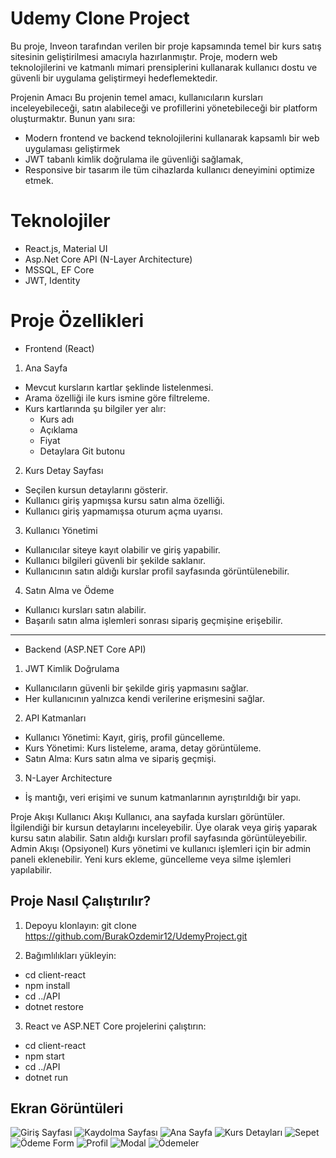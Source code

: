 
# Udemy Clone Project


Bu proje, Inveon tarafından verilen bir proje kapsamında temel bir kurs satış sitesinin geliştirilmesi amacıyla hazırlanmıştır. Proje, modern web teknolojilerini ve katmanlı mimari prensiplerini kullanarak kullanıcı dostu ve güvenli bir uygulama geliştirmeyi hedeflemektedir.

Projenin Amacı
Bu projenin temel amacı, kullanıcıların kursları inceleyebileceği, satın alabileceği ve profillerini yönetebileceği bir platform oluşturmaktır. Bunun yanı sıra:

- Modern frontend ve backend teknolojilerini kullanarak kapsamlı bir web uygulaması geliştirmek
- JWT tabanlı kimlik doğrulama ile güvenliği sağlamak,
- Responsive bir tasarım ile tüm cihazlarda kullanıcı deneyimini optimize etmek.

# Teknolojiler
- React.js, Material UI
- Asp.Net Core API (N-Layer Architecture)
- MSSQL, EF Core
- JWT, Identity

# Proje Özellikleri
- Frontend (React)
1. Ana Sayfa
- Mevcut kursların kartlar şeklinde listelenmesi.
- Arama özelliği ile kurs ismine göre filtreleme.
- Kurs kartlarında şu bilgiler yer alır:
  *  Kurs adı
  * Açıklama
  * Fiyat
  * Detaylara Git butonu
2.  Kurs Detay Sayfası
  * Seçilen kursun detaylarını gösterir.
  * Kullanıcı giriş yapmışsa kursu satın alma özelliği.
  * Kullanıcı giriş yapmamışsa oturum açma uyarısı.

3. Kullanıcı Yönetimi
  * Kullanıcılar siteye kayıt olabilir ve giriş yapabilir.
  * Kullanıcı bilgileri güvenli bir şekilde saklanır.
  * Kullanıcının satın aldığı kurslar profil sayfasında görüntülenebilir.
4. Satın Alma ve Ödeme
  * Kullanıcı kursları satın alabilir.
  * Başarılı satın alma işlemleri sonrası sipariş geçmişine erişebilir.
 ------------------------------------------------------------ 
- Backend (ASP.NET Core API)
1.  JWT Kimlik Doğrulama

* Kullanıcıların güvenli bir şekilde giriş yapmasını sağlar.
* Her kullanıcının yalnızca kendi verilerine erişmesini sağlar.
2. API Katmanları
* Kullanıcı Yönetimi: Kayıt, giriş, profil güncelleme.
* Kurs Yönetimi: Kurs listeleme, arama, detay görüntüleme.
* Satın Alma: Kurs satın alma ve sipariş geçmişi.
3. N-Layer Architecture
* İş mantığı, veri erişimi ve sunum katmanlarının ayrıştırıldığı bir yapı.

Proje Akışı
Kullanıcı Akışı
Kullanıcı, ana sayfada kursları görüntüler.
İlgilendiği bir kursun detaylarını inceleyebilir.
Üye olarak veya giriş yaparak kursu satın alabilir.
Satın aldığı kursları profil sayfasında görüntüleyebilir.
Admin Akışı (Opsiyonel)
Kurs yönetimi ve kullanıcı işlemleri için bir admin paneli eklenebilir.
Yeni kurs ekleme, güncelleme veya silme işlemleri yapılabilir.
## Proje Nasıl Çalıştırılır?

1. Depoyu klonlayın:
  git clone https://github.com/BurakOzdemir12/UdemyProject.git

2. Bağımlılıkları yükleyin:
 - cd client-react
 - npm install
 - cd ../API
 - dotnet restore

3. React ve ASP.NET Core projelerini çalıştırın:
- cd client-react
- npm start
- cd ../API
- dotnet run

## Ekran Görüntüleri

![Giriş Sayfası](./public/src/images/frgithub/Login.png)
![Kaydolma Sayfası](./public/images/frgithub/Register.png)
![Ana Sayfa](./public/images/frgithub/home.png)
![Kurs Detayları](./public/images/frgithub/coursedetails.png)
![Sepet](./public/images/frgithub/Cart.png)
![Ödeme Form](./public/images/frgithub/PaymentForm.png)
![Profil](./public/images/frgithub/Profile.png)
![Modal](./public/images/frgithub/updateprofile.png)
![Ödemeler](./public/images/frgithub/payments.png)

  

